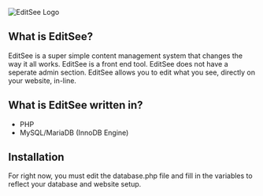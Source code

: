 ![EditSee Logo](http://editsee.org/logo.png)

## What is EditSee?

EditSee is a super simple content management system that changes the way it all works.
EditSee is a front end tool.
EditSee does not have a seperate admin section.
EditSee allows you to edit what you see, directly on your website, in-line.

## What is EditSee written in?

* PHP
* MySQL/MariaDB (InnoDB Engine)


## Installation

For right now, you must edit the database.php file and fill in the variables to reflect your database and website setup.
